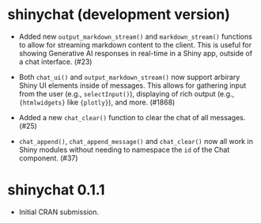 # shinychat (development version)

* Added new `output_markdown_stream()` and `markdown_stream()` functions to allow for streaming markdown content to the client. This is useful for showing Generative AI responses in real-time in a Shiny app, outside of a chat interface. (#23)

* Both `chat_ui()` and `output_markdown_stream()` now support arbirary Shiny UI elements inside of messages. This allows for gathering input from the user (e.g., `selectInput()`), displaying of rich output (e.g., `{htmlwidgets}` like `{plotly}`), and more. (#1868)

* Added a new `chat_clear()` function to clear the chat of all messages. (#25)

* `chat_append()`, `chat_append_message()` and `chat_clear()` now all work in Shiny modules without needing to namespace the `id` of the Chat component. (#37)

# shinychat 0.1.1

* Initial CRAN submission.
